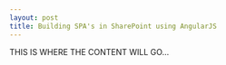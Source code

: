 ```yaml
---
layout: post
title: Building SPA's in SharePoint using AngularJS
---
```


THIS IS WHERE THE CONTENT WILL GO...

